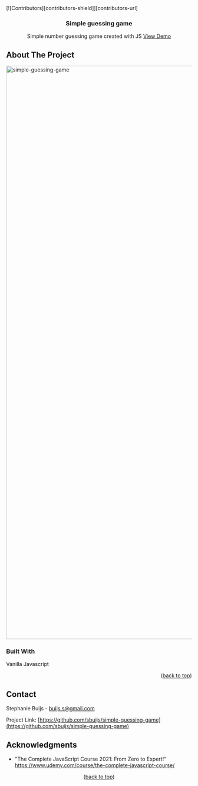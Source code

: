 

<div id="top"></div>
[![Contributors][contributors-shield]][contributors-url]


<h3 align="center">Simple guessing game</h3>

  <p align="center">
        Simple number guessing game created with JS 
       <a href="https://sbuijs.github.io/simple-guessing-game/">View Demo</a>
  </p>
</div>




<!-- ABOUT THE PROJECT -->
## About The Project
<img width="1552" alt="simple-guessing-game" src="https://user-images.githubusercontent.com/1607627/165161199-55d1c5bd-8ce8-4287-8c11-8f24d87e1366.png">



### Built With
Vanilla Javascript
<p align="right">(<a href="#top">back to top</a>)</p>


<!-- CONTACT -->
## Contact

Stephanie Buijs - buijs.s@gmail.com

Project Link: [https://github.com/sbuijs/simple-guessing-game](https://github.com/sbuijs/simple-guessing-game)




<!-- ACKNOWLEDGMENTS -->
## Acknowledgments

* []()"The Complete JavaScript Course 2021: From Zero to Expert!" https://www.udemy.com/course/the-complete-javascript-course/


<p align="center">(<a href="#top">back to top</a>)</p>

